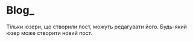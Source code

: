 # Blog_
Тільки юзери, що створили пост, можуть редагувати його. Будь-який юзер може створити новий пост.
